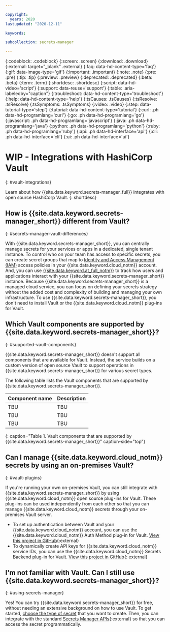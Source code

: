 ```yaml
---

copyright:
  years: 2020
lastupdated: "2020-12-11"

keywords: 

subcollection: secrets-manager

---
```


{:codeblock: .codeblock}
{:screen: .screen}
{:download: .download}
{:external: target="_blank" .external}
{:faq: data-hd-content-type='faq'}
{:gif: data-image-type='gif'}
{:important: .important}
{:note: .note}
{:pre: .pre}
{:tip: .tip}
{:preview: .preview}
{:deprecated: .deprecated}
{:beta: .beta}
{:term: .term}
{:shortdesc: .shortdesc}
{:script: data-hd-video='script'}
{:support: data-reuse='support'}
{:table: .aria-labeledby="caption"}
{:troubleshoot: data-hd-content-type='troubleshoot'}
{:help: data-hd-content-type='help'}
{:tsCauses: .tsCauses}
{:tsResolve: .tsResolve}
{:tsSymptoms: .tsSymptoms}
{:video: .video}
{:step: data-tutorial-type='step'}
{:tutorial: data-hd-content-type='tutorial'}
{:curl: .ph data-hd-programlang='curl'}
{:go: .ph data-hd-programlang='go'} 
{:javascript: .ph data-hd-programlang='javascript'}
{:java: .ph data-hd-programlang='java'}
{:python: .ph data-hd-programlang='python'}
{:ruby: .ph data-hd-programlang='ruby'}
{:api: .ph data-hd-interface='api'}
{:cli: .ph data-hd-interface='cli'}
{:ui: .ph data-hd-interface='ui'}

# WIP - Integrations with HashiCorp Vault
{: #vault-integrations}

Learn about how {{site.data.keyword.secrets-manager_full}} integrates with open source HashiCorp Vault.
{: shortdesc}

## How is {{site.data.keyword.secrets-manager_short}} different from Vault?
{: #secrets-manager-vault-differences}

With {{site.data.keyword.secrets-manager_short}}, you can centrally manage secrets for your services or apps in a dedicated, single tenant instance. To control who on your team has access to specific secrets, you can create secret groups that map to [Identity and Access Management (IAM)](/docs/secrets-manager?topic=secrets-manager-iam) access policies in your {{site.data.keyword.cloud_notm}} account. And, you can use [{{site.data.keyword.at_full_notm}}](/docs/secrets-manager?topic=secrets-manager-at-events) to track how users and applications interact with your {{site.data.keyword.secrets-manager_short}} instance. Because {{site.data.keyword.secrets-manager_short}} is a managed cloud service, you can focus on defining your secrets strategy without the added cost and complexity of building and managing your own infrastructure. To use {{site.data.keyword.secrets-manager_short}}, you don't need to install Vault or the {{site.data.keyword.cloud_notm}} plug-ins for Vault.

## Which Vault components are supported by {{site.data.keyword.secrets-manager_short}}?
{: #supported-vault-components}

{{site.data.keyword.secrets-manager_short}} doesn't support all components that are available for Vault. Instead, the service builds on a custom version of open source Vault to support operations in {{site.data.keyword.secrets-manager_short}} for various secret types.

The following table lists the Vault components that are supported by {{site.data.keyword.secrets-manager_short}}.

| Component name | Description |
| --- | --- |
| TBU | TBU |
| TBU | TBU |
| TBU | TBU |
{: caption="Table 1. Vault components that are supported by {{site.data.keyword.secrets-manager_short}}" caption-side="top"}

## Can I manage {{site.data.keyword.cloud_notm}} secrets by using an on-premises Vault?
{: #vault-plugins}

If you're running your own on-premises Vault, you can still integrate with {{site.data.keyword.secrets-manager_short}} by using {{site.data.keyword.cloud_notm}} open source plug-ins for Vault. These plug-ins can be used independently from each other so that you can manage {{site.data.keyword.cloud_notm}} secrets through your on-premises Vault server.

- To set up authentication between Vault and your {{site.data.keyword.cloud_notm}} account, you can use the {{site.data.keyword.cloud_notm}} Auth Method plug-in for Vault. [View this project in GitHub](https://github.com/ibm-cloud-security/vault-plugin-auth-ibmcloud){:external}
- To dynamically create API keys for {{site.data.keyword.cloud_notm}} service IDs, you can use the {{site.data.keyword.cloud_notm}} Secrets Backend plug-in for Vault. [View this project in GitHub](https://github.com/ibm-cloud-security/vault-plugin-secrets-ibmcloud){: external}

## I'm not familiar with Vault. Can I still use {{site.data.keyword.secrets-manager_short}}?
{: #using-secrets-manager}

Yes! You can try {{site.data.keyword.secrets-manager_short}} for free, without needing an extensive background on how to use Vault. To get started, [choose the type of secret](/docs/secrets-manager?topic=secrets-manager-secret-basics) that you want to create. Then, you can integrate with the standard [Secrets Manager APIs](/apidocs/secrets-manager){:external} so that you can access the secret programmatically.

